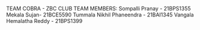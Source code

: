 TEAM COBRA - ZBC CLUB
TEAM MEMBERS:
Sompalli Pranay - 21BPS1355
Mekala Sujan- 21BCE5590
Tummala Nikhil Phaneendra - 21BAI1345
Vangala Hemalatha Reddy - 21BPS1399 
